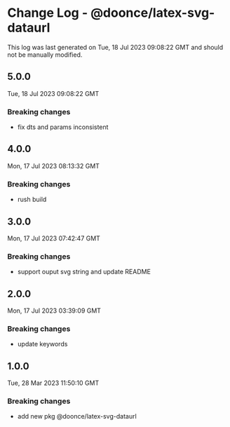 # Change Log - @doonce/latex-svg-dataurl

This log was last generated on Tue, 18 Jul 2023 09:08:22 GMT and should not be manually modified.

## 5.0.0
Tue, 18 Jul 2023 09:08:22 GMT

### Breaking changes

- fix dts and params inconsistent

## 4.0.0
Mon, 17 Jul 2023 08:13:32 GMT

### Breaking changes

- rush build

## 3.0.0
Mon, 17 Jul 2023 07:42:47 GMT

### Breaking changes

- support ouput svg string and update README

## 2.0.0
Mon, 17 Jul 2023 03:39:09 GMT

### Breaking changes

- update keywords

## 1.0.0
Tue, 28 Mar 2023 11:50:10 GMT

### Breaking changes

- add new pkg @doonce/latex-svg-dataurl

